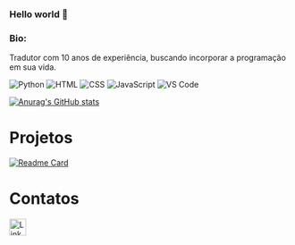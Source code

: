 ### Hello world 👋

### Bio:

Tradutor com 10 anos de experiência, buscando incorporar a programação em sua vida.

![Python](	https://img.shields.io/badge/Python-FFD43B?style=for-the-badge&logo=python&logoColor=blue)
![HTML](https://img.shields.io/badge/HTML5-E34F26?style=for-the-badge&logo=html5&logoColor=white)
![CSS](https://img.shields.io/badge/CSS3-1572B6?style=for-the-badge&logo=css3&logoColor=white)
![JavaScript](https://img.shields.io/badge/JavaScript-323330?style=for-the-badge&logo=javascript&logoColor=F7DF1E)
![VS Code](https://img.shields.io/badge/VSCode-0078D4?style=for-the-badge&logo=visual%20studio%20code&logoColor=white)

[![Anurag's GitHub stats](https://github-readme-stats.vercel.app/api?username=wagnerbastos&theme=dracula)](https://github.com/wagnerbastos/github-readme-stats)

# Projetos

[![Readme Card](https://github-readme-stats.vercel.app/api/pin/?username=wagnerbastos&repo=devweekgit.github.io)](https://github.com/wagnerbastos/github-readme-stats)

# Contatos

[<img src='https://img.shields.io/badge/LinkedIn-0077B5?style=for-the-badge&logo=linkedin&logoColor=white' alt='Linkedin' height='30'>](https://www.linkedin.com/in/wagner-lutterbach-bastos-a5612a111/)
